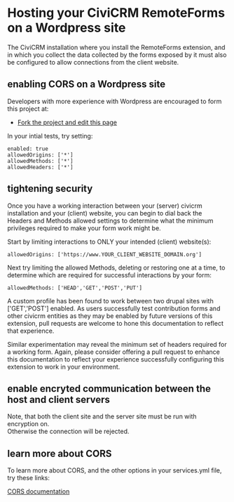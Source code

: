 
# Hosting your CiviCRM RemoteForms on a Wordpress site

The CiviCRM installation where you install the RemoteForms extension, 
and in which you collect the data collected by the forms exposed by it 
must also be configured to allow connections from the client website.  

## enabling CORS on a Wordpress site

Developers with more experience with Wordpress are encouraged to 
form this project at:

  * [Fork the project and edit this page](https://github.com/progressivetech/net.ourpowerbase.remoteform)

In your intial tests, try setting:

	enabled: true
	allowedOrigins: ['*']
	allowedMethods: ['*']
	allowedHeaders: ['*']

## tightening security

Once you have a working interaction between your (server) civicrm installation and 
your (client) website, you can begin to dial back the Headers and Methods allowed 
settings to determine what the minimum privileges required to make your form work 
might be.  

Start by limiting interactions to ONLY your intended (client) website(s):

	allowedOrigins: ['https://www.YOUR_CLIENT_WEBSITE_DOMAIN.org']

Next try limiting the allowed Methods, deleting or restoring one at a time, 
to determine which are required for successful interactions by your form:

	allowedMethods: ['HEAD','GET','POST','PUT']

A custom profile has been found to work between two drupal sites with
['GET','POST'] enabled.  As users successfully test contribution forms
and other civicrm entities as they may be enabled by future versions
of this extension, pull requests are welcome to hone this documentation
to reflect that experience.

Similar experimentation may reveal the minimum set of headers required 
for a working form.  Again, please consider offering a pull request 
to enhance this documentation to reflect your experience successfully 
configuring this extension to work in your environment.

## enable encryted communication between the host and client servers

Note, that both the client site and the server site must be run with encryption on.  
Otherwise the connection will be rejected.  

## learn more about CORS

To learn more about CORS, and the other options in your services.yml file, 
try these links:

  [CORS documentation](https://developer.mozilla.org/en-US/docs/Web/HTTP/CORS)


